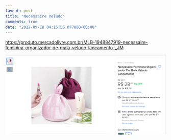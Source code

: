 ```yaml
---
layout: post
title: "Necessaire Veludo"
comments: true
date: "2022-09-18 04:15:56.877000+00:00"
---
```


https://produto.mercadolivre.com.br/MLB-1948847919-necessaire-feminina-organizador-de-mala-veludo-lancamento-_JM

![](/assets/img/f9toPyZLw_5bca41107d1d1c17403c4a7421917406.png)



